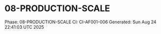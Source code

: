 # 08-PRODUCTION-SCALE
Phase: 08-PRODUCTION-SCALE
CI: CI-AF001-006
Generated: Sun Aug 24 22:41:03 UTC 2025

